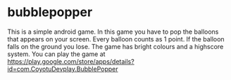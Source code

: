 # bubblepopper
This is a simple android game.
In this game you have to pop the balloons that appears on your screen. Every balloon counts as 1 point. If the balloon falls on the ground you lose.
The game has bright colours and a highscore system.
You can play the game at https://play.google.com/store/apps/details?id=com.CoyotuDevplay.BubblePopper 

